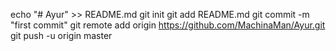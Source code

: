 echo "# Ayur" >> README.md
git init
git add README.md
git commit -m "first commit"
git remote add origin https://github.com/MachinaMan/Ayur.git
git push -u origin master
